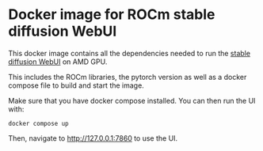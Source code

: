 # Docker image for ROCm stable diffusion WebUI

This docker image contains all the dependencies needed to run the [stable diffusion WebUI](https://github.com/AUTOMATIC1111/stable-diffusion-webui) on AMD GPU.

This includes the ROCm libraries, the pytorch version as well as a docker compose file to build and start the image.

Make sure that you have docker compose installed. You can then run the UI with:

```
docker compose up
```

Then, navigate to <http://127.0.0.1:7860> to use the UI.
